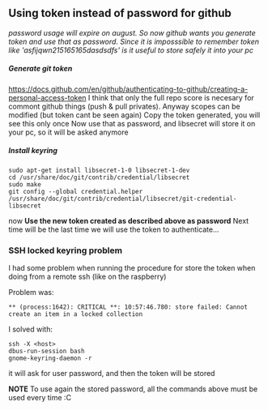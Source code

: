 ## Using token instead of password for github
*password usage will expire on august. So now github wants you generate token and use that as password.
Since it is imposssible to remember token like 'asfijqwn215165165dasdsdfs' is it useful to store safely it into your pc*


##### Generate git token
https://docs.github.com/en/github/authenticating-to-github/creating-a-personal-access-token
I think that only the full repo score is necesary for commont github things (push & pull privates). Anyway scopes can be modified (but token cant be seen again)
Copy the token generated, you will see this only once
Now use that as password, and libsecret will store it on your pc, so it will be asked anymore

##### Install keyring 
```
sudo apt-get install libsecret-1-0 libsecret-1-dev
cd /usr/share/doc/git/contrib/credential/libsecret
sudo make
git config --global credential.helper /usr/share/doc/git/contrib/credential/libsecret/git-credential-libsecret
```

now **Use the new token created as described above as password**
Next time will be the last time we will use the token to authenticate...


### SSH locked keyring problem
I had some problem when running the procedure for store the token when doing from a remote ssh (like on the raspberry)

Problem was:
```
** (process:1642): CRITICAL **: 10:57:46.780: store failed: Cannot create an item in a locked collection
```

I solved with: 
```
ssh -X <host>
dbus-run-session bash
gnome-keyring-daemon -r
```
it will ask for user password, and then the token will be stored

**NOTE** To use again the stored password, all the commands above must be used every time :C


